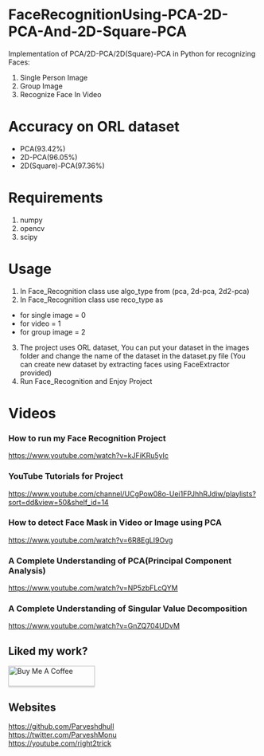 # FaceRecognitionUsing-PCA-2D-PCA-And-2D-Square-PCA
Implementation of PCA/2D-PCA/2D(Square)-PCA in Python for recognizing Faces:
1. Single Person Image
2. Group Image
3. Recognize Face In Video
# Accuracy on ORL dataset
  - PCA(93.42%)
  - 2D-PCA(96.05%)
  - 2D(Square)-PCA(97.36%)
# Requirements
1. numpy
2. opencv
3. scipy
# Usage
1. In Face_Recognition class use algo_type from (pca, 2d-pca, 2d2-pca)
2. In Face_Recognition class use reco_type as
  - for single image = 0
  - for video = 1
  - for group image = 2
3. The project uses ORL dataset, You can put your dataset in the images folder and change the name of the dataset in the dataset.py file
(You can create new dataset by extracting faces using FaceExtractor provided)
4. Run Face_Recognition and Enjoy Project

# Videos
### How to run my Face Recognition Project
https://www.youtube.com/watch?v=kJFiKRu5yIc

### YouTube Tutorials for Project
https://www.youtube.com/channel/UCgPow08o-Uei1FPJhhRJdiw/playlists?sort=dd&view=50&shelf_id=14

### How to detect Face Mask in Video or Image using PCA
https://www.youtube.com/watch?v=6R8EgLI9Ovg

### A Complete Understanding of PCA(Principal Component Analysis)
https://www.youtube.com/watch?v=NP5zbFLcQYM

### A Complete Understanding of Singular Value Decomposition
https://www.youtube.com/watch?v=GnZQ704UDvM

## Liked my work?
<a href="https://www.buymeacoffee.com/parveshmonu" target="_blank"><img src="https://www.buymeacoffee.com/assets/img/custom_images/orange_img.png" alt="Buy Me A Coffee" style="height: 41px !important;width: 174px !important;box-shadow: 0px 3px 2px 0px rgba(190, 190, 190, 0.5) !important;-webkit-box-shadow: 0px 3px 2px 0px rgba(190, 190, 190, 0.5) !important;" ></a>

## Websites
https://github.com/Parveshdhull
<br />https://twitter.com/ParveshMonu
<br />https://youtube.com/right2trick
